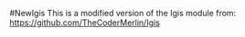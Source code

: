 #NewIgis
This is a modified version of the Igis module from: https://github.com/TheCoderMerlin/Igis
